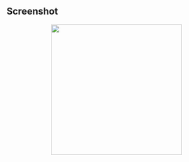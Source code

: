 ## Screenshot
<div align="center">
  <img width="300" src="https://user-images.githubusercontent.com/38139389/62839030-b3e56f00-bcae-11e9-878e-cc06c54fcd03.png">
</div>
